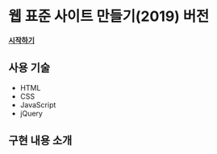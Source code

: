 # 웹 표준 사이트 만들기(2019) 버전

**[시작하기](https://hwahyeon.github.io/lecture_wb/01WEBSTANDARD/web/index.html)**

## 사용 기술
- HTML
- CSS
- JavaScript
- jQuery

## 구현 내용 소개
